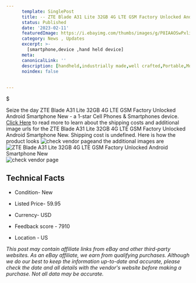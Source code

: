 ```yaml
---
      template: SinglePost
      title: -- ZTE Blade A31 Lite 32GB 4G LTE GSM Factory Unlocked Android Smartphone New
      status: Published
      date: '2023-02-11'
      featuredImage: https://i.ebayimg.com/thumbs/images/g/P8IAAOSwPxliXtgJ/s-l225.jpg
      category: News , Updates
      excerpt: >-
        [smartphone,device ,hand held device]
      meta:
      canonicalLink: ''
      description: [handheld,industrially made,well crafted,Portable,Mobile,Compact,Convenient,Lightweight,Maneuverable,Man-portable,Miniature,Carriable,Hand-held,Light,Holdable,Transportable,Mobile device,Pocket-sized,On-the-go,Wireless,Cordless,Compact size,Convenient size, smartphone,device ,hand held device]
      noindex: false
      
        
---
```

$

Seize the day ZTE Blade A31 Lite 32GB 4G LTE GSM Factory Unlocked Android Smartphone New - a 1-star Cell Phones & Smartphones device. [Click Here](https://www.ebay.com/itm/125268666005?hash=item1d2a982695%3Ag%3AP8IAAOSwPxliXtgJ&mkevt=1&mkcid=1&mkrid=711-53200-19255-0&campid=%253CePNCampaignId%253E&customid=%253CreferenceId%253E&toolid=10049) to read more to learn about the shipping costs and additional image urls for the ZTE Blade A31 Lite 32GB 4G LTE GSM Factory Unlocked Android Smartphone New. Shipping cost is undefined. Here is how the product looks ![check vendor page](https://i.ebayimg.com/thumbs/images/g/P8IAAOSwPxliXtgJ/s-l225.jpg)and the additional images are![ZTE Blade A31 Lite 32GB 4G LTE GSM Factory Unlocked Android Smartphone New](https://i.ebayimg.com/images/g/P8IAAOSwPxliXtgJ/s-l1200.jpg)![check vendor page](https://origin-galleryplus.ebayimg.com/ws/web/125268666005_2_0_1/225x225.jpg,https://origin-galleryplus.ebayimg.com/ws/web/125268666005_3_0_1/225x225.jpg,https://origin-galleryplus.ebayimg.com/ws/web/125268666005_4_0_1/225x225.jpg,https://origin-galleryplus.ebayimg.com/ws/web/125268666005_5_0_1/225x225.jpg)



 ## Technical Facts 



     
      

 - Condition- New 


      

 - Listed Price- 59.95 


      

 - Currency- USD 


      

 - Feedback score - 7910 


      

 - Location - US 


      
      

 *_This post may contain affiliate links from eBay and other third-party websites. As an eBay affiliate, we earn from qualifying purchases. Although we do our best to keep the information up-to-date and accurate, please check the date and all details with the vendor's website before making a purchase. Not all data may be accurate._*






